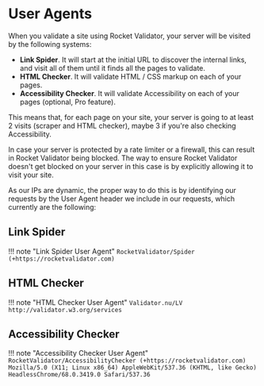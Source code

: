 # User Agents

When you validate a site using Rocket Validator, your server will be visited by the following systems:

* **Link Spider**. It will start at the initial URL to discover the internal links, and visit all of them until it finds all the pages to validate.
* **HTML Checker**. It will validate HTML / CSS markup on each of your pages.
* **Accessibility Checker**. It will validate Accessibility on each of your pages (optional, Pro feature).

This means that, for each page on your site, your server is going to at least 2 visits (scraper and HTML checker), maybe 3 if you're also checking Accessibility.

In case your server is protected by a rate limiter or a firewall, this can result in Rocket Validator being blocked. The way to ensure Rocket Validator doesn't get blocked on your server in this case is by explicitly allowing it to visit your site.

As our IPs are dynamic, the proper way to do this is by identifying our requests by the User Agent header we include in our requests, which currently are the following:

## Link Spider

!!! note "Link Spider User Agent"
    ```
    RocketValidator/Spider (+https://rocketvalidator.com)
    ```

## HTML Checker

!!! note "HTML Checker User Agent"
    ```
    Validator.nu/LV http://validator.w3.org/services
    ```

## Accessibility Checker

!!! note "Accessibility Checker User Agent"
    ```
    RocketValidator/AccessibilityChecker (+https://rocketvalidator.com) Mozilla/5.0 (X11; Linux x86_64) AppleWebKit/537.36 (KHTML, like Gecko) HeadlessChrome/68.0.3419.0 Safari/537.36
    ```
